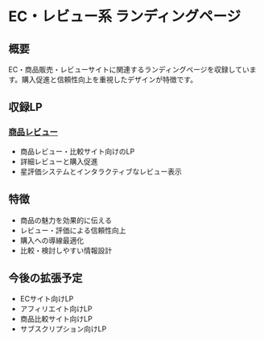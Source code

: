 # EC・レビュー系 ランディングページ

## 概要
EC・商品販売・レビューサイトに関連するランディングページを収録しています。購入促進と信頼性向上を重視したデザインが特徴です。

## 収録LP

### [商品レビュー](./product-review-lp/)
- 商品レビュー・比較サイト向けのLP
- 詳細レビューと購入促進
- 星評価システムとインタラクティブなレビュー表示

## 特徴
- 商品の魅力を効果的に伝える
- レビュー・評価による信頼性向上
- 購入への導線最適化
- 比較・検討しやすい情報設計

## 今後の拡張予定
- ECサイト向けLP
- アフィリエイト向けLP
- 商品比較サイト向けLP
- サブスクリプション向けLP